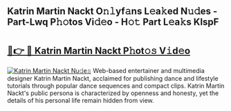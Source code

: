 ## Katrin Martin Nackt O𝚗𝚕yf𝚊ns L𝚎a𝚔ed N𝚞𝚍es - Part-Lwq P𝚑𝚘tos Vi𝚍𝚎o - H𝚘𝚝 Part L𝚎a𝚔s KIspF

# <h2><a href="http://kf4koyl.oniu.top/?m=Katrin+Martin+Nackt">🔗👉 🔴 Katrin Martin Nackt P𝚑ot𝚘𝚜 V𝚒d𝚎o</a></h2>

[![Katrin Martin Nackt Nu𝚍e𝚜](https://i.imgur.com/0qMVB7G.gif)](http://kf4koyl.oniu.top/?m=Katrin+Martin+Nackt)
Web-based entertainer and multimedia designer Katrin Martin Nackt, acclaimed for publishing dance and lifestyle tutorials through popular dance sequences and compact clips. Katrin Martin Nackt's public persona is characterized by openness and honesty, yet the details of his personal life remain hidden from view.  
